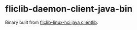 # fliclib-daemon-client-java-bin

Binary built from [fliclib-linux-hci java clientlib](https://github.com/50ButtonsEach/fliclib-linux-hci/tree/4ddb2acdbc98f0115222c72835fb18cb2d7e6c89/clientlib/java).
